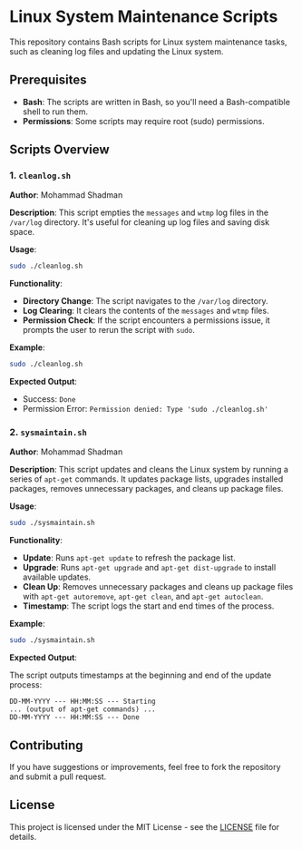 # Linux System Maintenance Scripts

This repository contains Bash scripts for Linux system maintenance tasks, such as cleaning log files and updating the Linux system.

## Prerequisites

- **Bash**: The scripts are written in Bash, so you'll need a Bash-compatible shell to run them.
- **Permissions**: Some scripts may require root (sudo) permissions.

## Scripts Overview

### 1. `cleanlog.sh`

**Author**: Mohammad Shadman

**Description**: This script empties the `messages` and `wtmp` log files in the `/var/log` directory. It's useful for cleaning up log files and saving disk space.

**Usage**:

```bash
sudo ./cleanlog.sh
```

**Functionality**:

- **Directory Change**: The script navigates to the `/var/log` directory.
- **Log Clearing**: It clears the contents of the `messages` and `wtmp` files.
- **Permission Check**: If the script encounters a permissions issue, it prompts the user to rerun the script with `sudo`.

**Example**:

```bash
sudo ./cleanlog.sh
```

**Expected Output**:

- Success: `Done`
- Permission Error: `Permission denied: Type 'sudo ./cleanlog.sh'`

### 2. `sysmaintain.sh`

**Author**: Mohammad Shadman

**Description**: This script updates and cleans the Linux system by running a series of `apt-get` commands. It updates package lists, upgrades installed packages, removes unnecessary packages, and cleans up package files.

**Usage**:

```bash
sudo ./sysmaintain.sh
```

**Functionality**:

- **Update**: Runs `apt-get update` to refresh the package list.
- **Upgrade**: Runs `apt-get upgrade` and `apt-get dist-upgrade` to install available updates.
- **Clean Up**: Removes unnecessary packages and cleans up package files with `apt-get autoremove`, `apt-get clean`, and `apt-get autoclean`.
- **Timestamp**: The script logs the start and end times of the process.

**Example**:

```bash
sudo ./sysmaintain.sh
```

**Expected Output**:

The script outputs timestamps at the beginning and end of the update process:

```
DD-MM-YYYY --- HH:MM:SS --- Starting
... (output of apt-get commands) ...
DD-MM-YYYY --- HH:MM:SS --- Done
```

## Contributing

If you have suggestions or improvements, feel free to fork the repository and submit a pull request.

## License

This project is licensed under the MIT License - see the [LICENSE](LICENSE) file for details.
